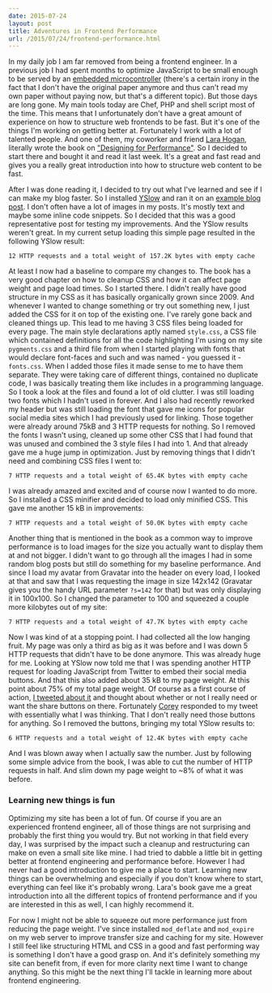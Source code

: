 ```yaml
---
date: 2015-07-24
layout: post
title: Adventures in Frontend Performance
url: /2015/07/24/frontend-performance.html
---
```


In my daily job I am far removed from being a frontend engineer. In a previous
job I had spent months to optimize JavaScript to be small enough to be served
by an [embedded microcontroller][capt2web] (there's a certain irony in the
fact that I don't have the original paper anymore and thus can't read my own
paper without paying now, but that's a different topic). But those days are
long gone. My main tools today are Chef, PHP and shell script most of the
time. This means that I unfortunately don't have a great amount of experience
on how to structure web frontends to be fast. But it's one of the things I'm
working on getting better at. Fortunately I work with a lot of talented
people. And one of them, my coworker and friend [Lara Hogan][lara_twitter],
literally wrote the book on ["Designing for Performance"][dfp]. So I decided
to start there and bought it and read it last week. It's a great and fast read
and gives you a really great introduction into how to structure web content to
be fast.

After I was done reading it, I decided to try out what I've learned and see if
I can make my blog faster. So I installed [YSlow][yslow] and ran it on an
[example blog post][example_post]. I don't often have a lot of images in my
posts. It's mostly text and maybe some inline code snippets. So I decided that
this was a good representative post for testing my improvements. And the YSlow
results weren't great. In my current setup loading this simple page resulted
in the following YSlow result:

```
12 HTTP requests and a total weight of 157.2K bytes with empty cache
```

At least I now had a baseline to compare my changes to. The book has a very
good chapter on how to cleanup CSS and how it can affect page weight and page
load times. So I started there. I didn't really have good structure in my CSS
as it has basically organically grown since 2009. And whenever I wanted to
change something or try out something new, I just added the CSS for it on top
of the existing one. I've rarely gone back and cleaned things up. This lead to
me having 3 CSS files being loaded for every page. The main style declarations
aptly named `style.css`, a CSS file which contained definitions for all the
code highlighting I'm using on my site `pygments.css` and a third file from
when I started playing with fonts that would declare font-faces and such and
was named - you guessed it - `fonts.css`. When I added those files it made
sense to me to have them separate. They were taking care of different things,
contained no duplicate code, I was basically treating them like includes in a
programming language. So I took a look at the files and found a lot of old
clutter. I was still loading two fonts which I hadn't used in forever.  And I
also had recently reworked my header but was still loading the font that gave
me icons for popular social media sites which I had previously used for
linking. Those together were already around 75kB and 3 HTTP requests for
nothing. So I removed the fonts I wasn't using, cleaned up some other CSS that
I had found that was unused and combined the 3 style files I had into 1. And
that already gave me a huge jump in optimization. Just by removing things that
I didn't need and combining CSS files I went to:

```
7 HTTP requests and a total weight of 65.4K bytes with empty cache
```

I was already amazed and excited and of course now I wanted to do more. So I
installed a CSS minifier and decided to load only minified CSS. This gave me
another 15 kB in improvements:

```
7 HTTP requests and a total weight of 50.0K bytes with empty cache
```

Another thing that is mentioned in the book as a common way to improve
performance is to load images for the size you actually want to display them
at and not bigger. I didn't want to go through all the images I had in some
random blog posts but still do something for my baseline performance. And
since I load my avatar from Gravatar into the header on every load, I looked
at that and saw that I was requesting the image in size 142x142 (Gravatar
gives you the handy URL parameter `?s=142` for that) but was only displaying
it in 100x100. So I changed the parameter to 100 and squeezed a couple more
kilobytes out of my site:

```
7 HTTP requests and a total weight of 47.7K bytes with empty cache
```

Now I was kind of at a stopping point. I had collected all the low hanging
fruit. My page was only a third as big as it was before and I was down 5 HTTP
requests that didn't have to be done anymore. This was already huge for me.
Looking at YSlow now told me that I was spending another HTTP request for
loading JavaScript from Twitter to embed their social media buttons. And that
this also added about 35 kB to my page weight. At this point about 75% of my
total page weight. Of course as a first course of action, [I tweeted about
it][fep_tweet] and thought about whether or not I really need or want the
share buttons on there. Fortunately [Corey][atmos] responded to my tweet with
essentially what I was thinking. That I don't really need those buttons for
anything. So I removed the buttons, bringing my total YSlow results to:

```
6 HTTP requests and a total weight of 12.4K bytes with empty cache
```

And I was blown away when I actually saw the number. Just by following some
simple advice from the book, I was able to cut the number of HTTP requests in
half. And slim down my page weight to ~8% of what it was before.

### Learning new things is fun

Optimizing my site has been a lot of fun. Of course if you are an experienced
frontend engineer, all of those things are not surprising and probably the
first thing you would try. But not working in that field every day, I was
surprised by the impact such a cleanup and restructuring can make on even a
small site like mine. I had tried to dabble a little bit in getting better at
frontend engineering and performance before. However I had never had a good
introduction to give me a place to start. Learning new things can be
overwhelming and especially if you don't know where to start, everything can
feel like it's probably wrong. Lara's book gave me a great introduction into
all the different topics of frontend performance and if you are interested in
this as well, I can highly recommend it.

For now I might not be able to squeeze out more performance just from reducing
the page weight. I've since installed `mod_deflate` and `mod_expire` on my web
server to improve transfer size and caching for my site. However I still feel
like structuring HTML and CSS in a good and fast performing way is something I
don't have a good grasp on. And it's definitely something my site can benefit
from, if even for more clarity next time I want to change anything. So this
might be the next thing I'll tackle in learning more about frontend
engineering.


[lara_twitter]: http://twitter.com/lara_hogan
[dfp]: http://larahogan.me/design/
[fep_tweet]: https://twitter.com/mrtazz/status/622603993215303681
[example_post]: https://www.unwiredcouch.com/2015/06/08/accounting-the-unix-way.html
[yslow]: http://yslow.org
[capt2web]: http://dl.acm.org/citation.cfm?id=1582405
[atmos]: https://twitter.com/atmos
